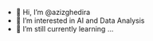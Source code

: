 - 👋 Hi, I’m @azizghedira
- 👀 I’m interested in AI and Data Analysis
- 🌱 I’m still currently learning ...

